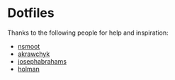 # Dotfiles

Thanks to the following people for help and inspiration:

- [nsmoot](https://github.com/nsmoot)
- [akrawchyk](https://github.com/akrawchyk)
- [josephabrahams](https://github.com/josephabrahams)
- [holman](https://github.com/holman)
